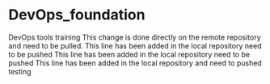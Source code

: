 # DevOps_foundation
 DevOps tools training
This change is done directly on the remote repository and need to be pulled.
This line has been added in the local repository need to be pushed
This line has been added in the local repository need to be pushed
This line has been added in the local repository  and need to pushed
testing
